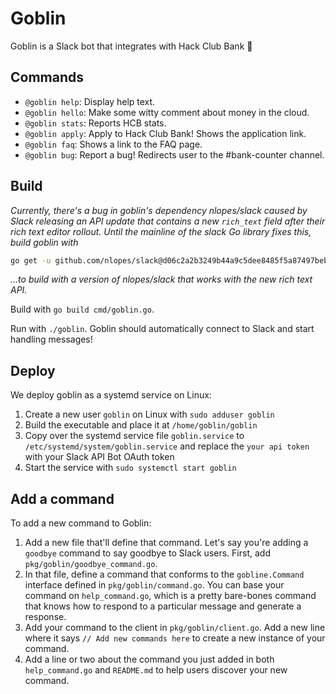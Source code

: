 # Goblin

Goblin is a Slack bot that integrates with Hack Club Bank 🐲

## Commands

- `@goblin help`: Display help text.
- `@goblin hello`: Make some witty comment about money in the cloud.
- `@goblin stats`: Reports HCB stats.
- `@goblin apply`: Apply to Hack Club Bank! Shows the application link.
- `@goblin faq`: Shows a link to the FAQ page.
- `@goblin bug`: Report a bug! Redirects user to the #bank-counter channel.

## Build

_Currently, there's a bug in goblin's dependency nlopes/slack caused by Slack releasing an API update
that contains a new `rich_text` field after their rich text editor rollout. Until the mainline of the
slack Go library fixes this, build goblin with_

```sh
go get -u github.com/nlopes/slack@d06c2a2b3249b44a9c5dee8485f5a87497beb9ea
```

_...to build with a version of nlopes/slack that works with the new rich text API._

Build with `go build cmd/goblin.go`.

Run with `./goblin`. Goblin should automatically connect to Slack and start handling messages!

## Deploy

We deploy goblin as a systemd service on Linux:

1. Create a new user `goblin` on Linux with `sudo adduser goblin`
2. Build the executable and place it at `/home/goblin/goblin`
3. Copy over the systemd service file `goblin.service` to `/etc/systemd/system/goblin.service` and replace the `your api token` with your Slack API Bot OAuth token
4. Start the service with `sudo systemctl start goblin`

## Add a command

To add a new command to Goblin:

1. Add a new file that'll define that command. Let's say you're adding a `goodbye` command to say
goodbye to Slack users. First, add `pkg/goblin/goodbye_command.go`.
2. In that file, define a command that conforms to the `gobline.Command` interface defined in
`pkg/goblin/command.go`. You can base your command on `help_command.go`, which is a pretty bare-bones command
that knows how to respond to a particular message and generate a response.
3. Add your command to the client in `pkg/goblin/client.go`. Add a new line where it says
`// Add new commands here` to create a new instance of your command.
4. Add a line or two about the command you just added in both `help_command.go` and `README.md` to help
users discover your new command.
